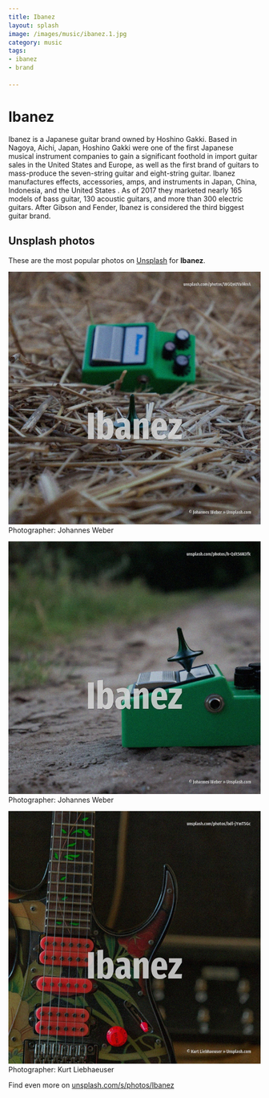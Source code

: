 ```yaml
---
title: Ibanez
layout: splash
image: /images/music/ibanez.1.jpg
category: music
tags:
- ibanez
- brand

---
```

# Ibanez

Ibanez  is a Japanese guitar brand owned by Hoshino Gakki. Based in Nagoya, Aichi, Japan, Hoshino Gakki were one of the first Japanese musical instrument  companies to gain a significant foothold in import guitar sales in the United States and Europe, as  well as the first brand of guitars to mass-produce the seven-string guitar and eight-string guitar. Ibanez manufactures effects, accessories, amps, and instruments in Japan, China, Indonesia, and the  United States . As of 2017 they marketed nearly 165 models of bass guitar, 130 acoustic guitars, and more than 300  electric guitars. After Gibson and Fender, Ibanez is considered the third biggest guitar brand. 

 
## Unsplash photos
These are the most popular photos on [Unsplash](https://unsplash.com) for **Ibanez**.
 
![Ibanez](/images/music/ibanez.1.jpg)
Photographer:  Johannes Weber
 
![Ibanez](/images/music/ibanez.2.jpg)
Photographer:  Johannes Weber
 
![Ibanez](/images/music/ibanez.3.jpg)
Photographer:  Kurt Liebhaeuser
 
Find even more on [unsplash.com/s/photos/Ibanez](https://unsplash.com/s/photos/Ibanez)
 
